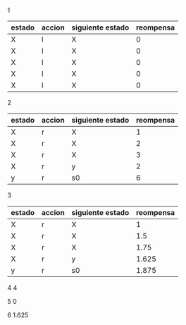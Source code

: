 
 1

estado| accion | siguiente estado | reompensa
--- | --- | --- | ---
 X | l | X | 0
 X | l | X | 0
 X | l | X | 0
 X | l | X | 0
 X | l | X | 0

2

estado| accion | siguiente estado | reompensa
--- | --- | --- | ---
 X | r | X | 1
 X | r | X | 2
 X | r | X | 3
 X | r | y | 2
 y | r | s0| 6


 3

estado| accion | siguiente estado | reompensa
--- | --- | --- | ---
 X | r | X | 1
 X | r | X | 1.5
 X | r | X | 1.75
 X | r | y | 1.625
 y | r | s0| 1.875

 4 4

 5 0

 6 1.625
